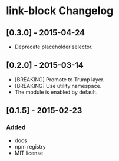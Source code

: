 # link-block Changelog

## [0.3.0] - 2015-04-24

* Deprecate placeholder selector.

## [0.2.0] - 2015-03-14

* [BREAKING] Promote to Trump layer.
* [BREAKING] Use utility namespace.
* The module is enabled by default.

## [0.1.5] - 2015-02-23
### Added
- docs
- npm registry
- MIT license
